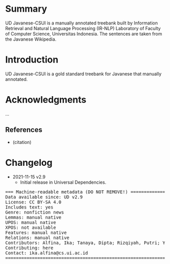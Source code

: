 # Summary

UD Javanese-CSUI is a manually annotated treebank built by Information Retrieval and Natural Language Processing (IR-NLP) Laboratory of Faculty of Computer Science, Universitas Indonesia. The sentences are taken from the Javanese Wikipedia.  


# Introduction

UD Javanese-CSUI is a gold standard treebank for Javanese that manually annotated.


# Acknowledgments

...

## References

* (citation)


# Changelog

* 2021-11-15 v2.9
  * Initial release in Universal Dependencies.


<pre>
=== Machine-readable metadata (DO NOT REMOVE!) ================================
Data available since: UD v2.9
License: CC BY-SA 4.0
Includes text: yes
Genre: nonfiction news
Lemmas: manual native
UPOS: manual native
XPOS: not available
Features: manual native
Relations: manual native
Contributors: Alfina, Ika; Tanaya, Dipta; Rizqiyah, Putri; Yuliawati, Arlisa; Wijono, Sri Hartatti; Dinakaramani, Arawinda
Contributing: here
Contact: ika.alfina@cs.ui.ac.id
===============================================================================
</pre>

